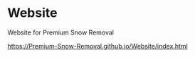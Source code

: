 # Website
Website for Premium Snow Removal

https://Premium-Snow-Removal.github.io/Website/index.html
